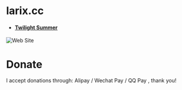 # larix.cc

* #### [Twilight Summer](https://larix.cc/ "https://larix.cc")  

![Web Site](https://larix.cc/files/img/website_info.png "https://larix.cc")  

# Donate

I accept donations through: Alipay / Wechat Pay / QQ Pay , thank you!
